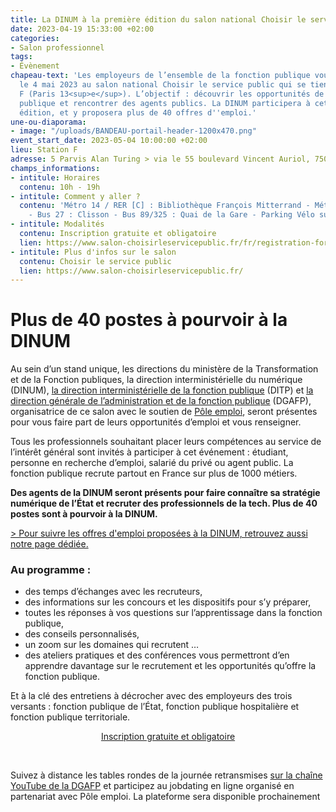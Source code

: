 ```yaml
---
title: La DINUM à la première édition du salon national Choisir le service public
date: 2023-04-19 15:33:00 +02:00
categories:
- Salon professionnel
tags:
- Évènement
chapeau-text: 'Les employeurs de l’ensemble de la fonction publique vous donnent rendez-vous
  le 4 mai 2023 au salon national Choisir le service public qui se tiendra à la Station
  F (Paris 13<sup>e</sup>). L’objectif : découvrir les opportunités de la fonction
  publique et rencontrer des agents publics. La DINUM participera à cette première
  édition, et y proposera plus de 40 offres d''emploi.'
une-ou-diaporama:
- image: "/uploads/BANDEAU-portail-header-1200x470.png"
event_start_date: 2023-05-04 10:00:00 +02:00
lieu: Station F
adresse: 5 Parvis Alan Turing > via le 55 boulevard Vincent Auriol, 75013 Paris
champs_informations:
- intitule: Horaires
  contenu: 10h - 19h
- intitule: Comment y aller ?
  contenu: 'Métro 14 / RER [C] : Bibliothèque François Mitterrand - Métro 6 : Chevaleret
    - Bus 27 : Clisson - Bus 89/325 : Quai de la Gare - Parking Vélo sur le parvis'
- intitule: Modalités
  contenu: Inscription gratuite et obligatoire
  lien: https://www.salon-choisirleservicepublic.fr/fr/registration-form
- intitule: Plus d'infos sur le salon
  contenu: Choisir le service public
  lien: https://www.salon-choisirleservicepublic.fr/
---
```


<h1 class="h3">Plus de 40 postes à pourvoir à la DINUM</h1>

Au sein d’un stand unique, les directions du ministère de la Transformation et de la Fonction publiques, la direction interministérielle du numérique (DINUM), [la direction interministérielle de la fonction publique](https://www.modernisation.gouv.fr/qui-sommes-nous "la direction interministérielle de la fonction publique - Lien externe") (DITP) et [la direction générale de l’administration et de la fonction publique](https://www.fonction-publique.gouv.fr/la-dgafp "la direction générale de l’administration et de la fonction publique - lien externe") (DGAFP), organisatrice de ce salon avec le soutien de [Pôle emploi](https://www.pole-emploi.fr/accueil/ "Pôle emploi - lien externe"), seront présentes pour vous faire part de leurs opportunités d’emploi et vous renseigner.

Tous les professionnels souhaitant placer leurs compétences au service de l’intérêt général sont invités à participer à cet événement : étudiant, personne en recherche d’emploi, salarié du privé ou agent public. La fonction publique recrute partout en France sur plus de 1000 métiers.

**Des agents de la DINUM seront présents pour faire connaître sa stratégie numérique de l’État et recruter des professionnels de la tech. Plus de 40 postes sont à pourvoir à la DINUM.**

[> Pour suivre les offres d'emploi proposées à la DINUM, retrouvez aussi notre page dédiée.](/rejoignez-nous)

### Au programme :
* des temps d’échanges avec les recruteurs,
* des informations sur les concours et les dispositifs pour s’y préparer,
* toutes les réponses à vos questions sur l’apprentissage dans la fonction publique,
* des conseils personnalisés, 
* un zoom sur les domaines qui recrutent …
* des ateliers pratiques et des conférences vous permettront d’en apprendre davantage sur le recrutement et les opportunités qu’offre la fonction publique.

Et à la clé des entretiens à décrocher avec des employeurs des trois versants : fonction publique de l’État, fonction publique hospitalière et fonction publique territoriale.

<p align="center"><a href="https://www.salon-choisirleservicepublic.fr/fr/registration-form" class="button" alt="Inscription gratuite et obligatoire - Lien externe">Inscription gratuite et obligatoire</a></p>

<div class="encadre noir" style="margin-bottom:40px">
<br>
<p>Suivez à distance les tables rondes de la journée retransmises <a href="https://www.youtube.com/DGAFP-FonctionPublique" alt="sur la chaîne YouTube de la DGAFP - Lien externe"> sur la chaîne YouTube de la DGAFP</a> et participez au jobdating en ligne organisé en partenariat avec Pôle emploi. La plateforme sera disponible prochainement</p>
